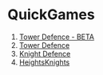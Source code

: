 # QuickGames

1. [Tower Defence - BETA](https://jmacreations.github.io/QuickGames/BETADefence.html)
2. [Tower Defence](https://jmacreations.github.io/QuickGames/TowerDefence.html)
3. [Knight Defence](https://jmacreations.github.io/QuickGames/KnightDefence.html)
4. [HeightsKnights](https://jmacreations.github.io/QuickGames/HeightsKnights.html)
